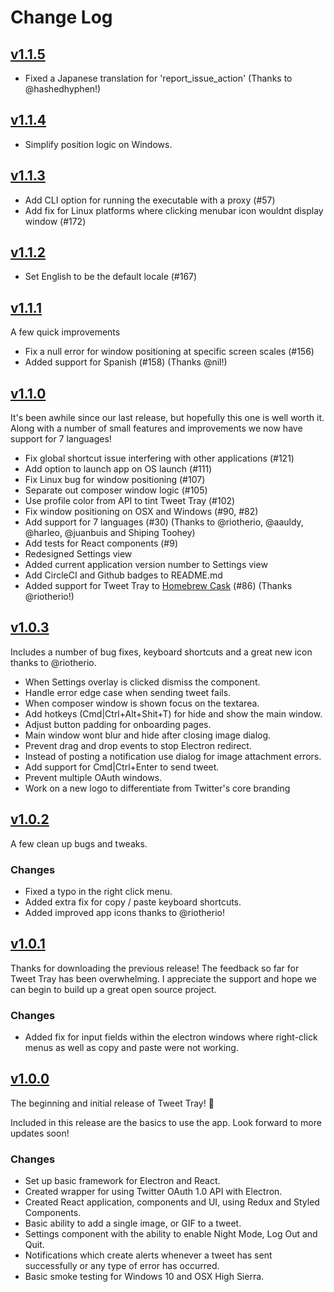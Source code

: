 # Change Log

## [v1.1.5](https://github.com/jonathontoon/tweet-tray/releases/tag/v1.1.5)

- Fixed a Japanese translation for 'report_issue_action' (Thanks to @hashedhyphen!)

## [v1.1.4](https://github.com/jonathontoon/tweet-tray/releases/tag/v1.1.4)

- Simplify position logic on Windows.

## [v1.1.3](https://github.com/jonathontoon/tweet-tray/releases/tag/v1.1.3)

- Add CLI option for running the executable with a proxy (#57)
- Add fix for Linux platforms where clicking menubar icon wouldnt display window (#172)

## [v1.1.2](https://github.com/jonathontoon/tweet-tray/releases/tag/v1.1.2)

- Set English to be the default locale (#167)

## [v1.1.1](https://github.com/jonathontoon/tweet-tray/releases/tag/v1.1.1)

A few quick improvements

- Fix a null error for window positioning at specific screen scales (#156)
- Added support for Spanish (#158) (Thanks @nil!)

## [v1.1.0](https://github.com/jonathontoon/tweet-tray/releases/tag/v1.1.0)

It's been awhile since our last release, but hopefully this one is well worth it. Along with a number of small features and improvements we now have support for 7 languages!

- Fix global shortcut issue interfering with other applications (#121)
- Add option to launch app on OS launch (#111)
- Fix Linux bug for window positioning (#107)
- Separate out composer window logic (#105)
- Use profile color from API to tint Tweet Tray (#102)
- Fix window positioning on OSX and Windows (#90, #82)
- Add support for 7 languages (#30) (Thanks to @riotherio, @aauldy, @harleo, @juanbuis and Shiping Toohey)
- Add tests for React components (#9)
- Redesigned Settings view
- Added current application version number to Settings view
- Add CircleCI and Github badges to README.md
- Added support for Tweet Tray to [Homebrew Cask](https://caskroom.github.io/) (#86) (Thanks @riotherio!)

## [v1.0.3](https://github.com/jonathontoon/tweet-tray/releases/tag/v1.0.3)

Includes a number of bug fixes, keyboard shortcuts and a great new icon thanks to @riotherio.

- When Settings overlay is clicked dismiss the component.
- Handle error edge case when sending tweet fails.
- When composer window is shown focus on the textarea.
- Add hotkeys (Cmd|Ctrl+Alt+Shit+T) for hide and show the main window. 
- Adjust button padding for onboarding pages.
- Main window wont blur and hide after closing image dialog.
- Prevent drag and drop events to stop Electron redirect.
- Instead of posting a notification use dialog for image attachment errors.
- Add support for Cmd|Ctrl+Enter to send tweet.
- Prevent multiple OAuth windows.
- Work on a new logo to differentiate from Twitter's core branding

## [v1.0.2](https://github.com/jonathontoon/tweet-tray/releases/tag/v1.0.2)

A few clean up bugs and tweaks.

### Changes

- Fixed a typo in the right click menu.
- Added extra fix for copy / paste keyboard shortcuts.
- Added improved app icons thanks to @riotherio!

## [v1.0.1](https://github.com/jonathontoon/tweet-tray/releases/tag/v1.0.1)

Thanks for downloading the previous release! The feedback so far for Tweet Tray has been overwhelming.
I appreciate the support and hope we can begin to build up a great open source project.

### Changes

- Added fix for input fields within the electron windows where right-click menus as well as copy and paste were not working. 

## [v1.0.0](https://github.com/jonathontoon/tweet-tray/releases/tag/v1.0.0b)

The beginning and initial release of Tweet Tray! 🎉

Included in this release are the basics to use the app. Look forward to more updates soon!

### Changes

- Set up basic framework for Electron and React.
- Created wrapper for using Twitter OAuth 1.0 API with Electron.
- Created React application, components and UI, using Redux and Styled Components.
- Basic ability to add a single image, or GIF to a tweet.
- Settings component with the ability to enable Night Mode, Log Out and Quit.
- Notifications which create alerts whenever a tweet has sent successfully or any type of error has occurred.
- Basic smoke testing for Windows 10 and OSX High Sierra.
